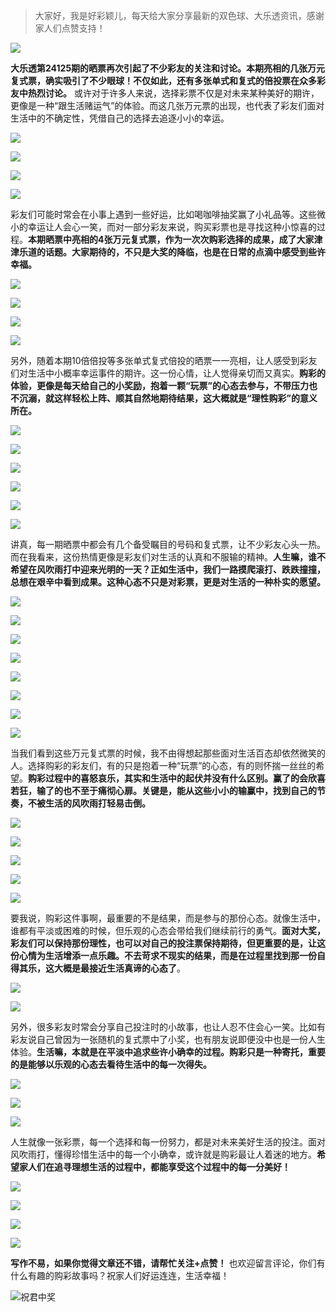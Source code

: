 > 大家好，我是好彩颖儿，每天给大家分享最新的双色球、大乐透资讯，感谢家人们点赞支持！

![](https://cdn.jsdelivr.net/gh/wangwenjie1314/PicCDN/2024-7-12/1720763627240-image.png)

**大乐透第24125期的晒票再次引起了不少彩友的关注和讨论。本期亮相的几张万元复式票，确实吸引了不少眼球！不仅如此，还有多张单式和复式的倍投票在众多彩友中热烈讨论。** 或许对于许多人来说，选择彩票不仅是对未来某种美好的期许，更像是一种“跟生活赌运气”的体验。而这几张万元票的出现，也代表了彩友们面对生活中的不确定性，凭借自己的选择去追逐小小的幸运。


![](https://cdn.jsdelivr.net/gh/wangwenjie1314/PicCDN/2024-10-28/1730098020398-image.png)


![](https://cdn.jsdelivr.net/gh/wangwenjie1314/PicCDN/2024-10-28/1730098046018-image.png)



![](https://cdn.jsdelivr.net/gh/wangwenjie1314/PicCDN/2024-10-28/1730098130613-image.png)

![](https://cdn.jsdelivr.net/gh/wangwenjie1314/PicCDN/2024-10-28/1730098095119-image.png)

彩友们可能时常会在小事上遇到一些好运，比如喝咖啡抽奖赢了小礼品等。这些微小的幸运让人会心一笑，而对一部分彩友来说，购买彩票也是寻找这种小惊喜的过程。**本期晒票中亮相的4张万元复式票，作为一次次购彩选择的成果，成了大家津津乐道的话题。大家期待的，不只是大奖的降临，也是在日常的点滴中感受到些许幸福。**

![](https://cdn.jsdelivr.net/gh/wangwenjie1314/PicCDN/2024-10-28/1730098354073-image.png)

![](https://cdn.jsdelivr.net/gh/wangwenjie1314/PicCDN/2024-10-28/1730098387225-image.png)


![](https://cdn.jsdelivr.net/gh/wangwenjie1314/PicCDN/2024-10-28/1730098543473-image.png)



![](https://cdn.jsdelivr.net/gh/wangwenjie1314/PicCDN/2024-10-28/1730098582098-image.png)



另外，随着本期10倍倍投等多张单式复式倍投的晒票一一亮相，让人感受到彩友们对生活中小概率幸运事件的期许。这一份心情，让人觉得亲切而又真实。**购彩的体验，更像是每天给自己的小奖励，抱着一颗“玩票”的心态去参与，不带压力也不沉溺，就这样轻松上阵、顺其自然地期待结果，这大概就是“理性购彩”的意义所在。**


![](https://cdn.jsdelivr.net/gh/wangwenjie1314/PicCDN/2024-10-28/1730098423640-image.png)


![](https://cdn.jsdelivr.net/gh/wangwenjie1314/PicCDN/2024-10-28/1730098452811-image.png)


![](https://cdn.jsdelivr.net/gh/wangwenjie1314/PicCDN/2024-10-28/1730105319535-image.png)

![](https://cdn.jsdelivr.net/gh/wangwenjie1314/PicCDN/2024-10-28/1730105313470-image.png)


![](https://cdn.jsdelivr.net/gh/wangwenjie1314/PicCDN/2024-10-28/1730098442980-image.png)


![](https://cdn.jsdelivr.net/gh/wangwenjie1314/PicCDN/2024-10-28/1730098628930-image.png)


讲真，每一期晒票中都会有几个备受瞩目的号码和复式票，让不少彩友心头一热。而在我看来，这份热情更像是彩友们对生活的认真和不服输的精神。**人生嘛，谁不希望在风吹雨打中迎来光明的一天？正如生活中，我们一路摸爬滚打、跌跌撞撞，总想在艰辛中看到成果。这种心态不只是对彩票，更是对生活的一种朴实的愿望。**


![](https://cdn.jsdelivr.net/gh/wangwenjie1314/PicCDN/2024-10-28/1730098489973-image.png)



![](https://cdn.jsdelivr.net/gh/wangwenjie1314/PicCDN/2024-10-28/1730097995358-image.png)



![](https://cdn.jsdelivr.net/gh/wangwenjie1314/PicCDN/2024-10-28/1730098011245-image.png)

![](https://cdn.jsdelivr.net/gh/wangwenjie1314/PicCDN/2024-10-28/1730098004453-image.png)



![](https://cdn.jsdelivr.net/gh/wangwenjie1314/PicCDN/2024-10-28/1730098500561-image.png)




![](https://cdn.jsdelivr.net/gh/wangwenjie1314/PicCDN/2024-10-28/1730085958311-image.png)

![](https://cdn.jsdelivr.net/gh/wangwenjie1314/PicCDN/2024-10-28/1730085948677-image.png)

![](https://cdn.jsdelivr.net/gh/wangwenjie1314/PicCDN/2024-10-28/1730098652446-image.png)

当我们看到这些万元复式票的时候，我不由得想起那些面对生活百态却依然微笑的人。选择购彩的彩友们，有的只是抱着一种“玩票”的心态，有的则怀揣一丝丝的希望。**购彩过程中的喜怒哀乐，其实和生活中的起伏并没有什么区别。赢了的会欣喜若狂，输了的也不至于痛彻心扉。关键是，能从这些小小的输赢中，找到自己的节奏，不被生活的风吹雨打轻易击倒。**



![](https://cdn.jsdelivr.net/gh/wangwenjie1314/PicCDN/2024-10-28/1730105336013-image.png)


![](https://cdn.jsdelivr.net/gh/wangwenjie1314/PicCDN/2024-10-28/1730105342956-image.png)


![](https://cdn.jsdelivr.net/gh/wangwenjie1314/PicCDN/2024-10-28/1730105350622-image.png)


![](https://cdn.jsdelivr.net/gh/wangwenjie1314/PicCDN/2024-10-28/1730105375750-image.png)



![](https://cdn.jsdelivr.net/gh/wangwenjie1314/PicCDN/2024-10-28/1730105387491-image.png)

要我说，购彩这件事啊，最重要的不是结果，而是参与的那份心态。就像生活中，谁都有平淡或困难的时候，但乐观的心态会带给我们继续前行的勇气。**面对大奖，彩友们可以保持那份理性，也可以对自己的投注票保持期待，但更重要的是，让这份心情为生活增添一点乐趣。不去苛求不现实的结果，而是在过程里找到那一份自得其乐，这大概是最接近生活真谛的心态了**。


![](https://cdn.jsdelivr.net/gh/wangwenjie1314/PicCDN/2024-10-28/1730105398454-image.png)

![](https://cdn.jsdelivr.net/gh/wangwenjie1314/PicCDN/2024-10-28/1730105427721-image.png)


另外，很多彩友时常会分享自己投注时的小故事，也让人忍不住会心一笑。比如有彩友说自己曾因为一张随机的复式票中了小奖，也有朋友说即便没中也是一份人生体验。**生活嘛，本就是在平淡中追求些许小确幸的过程。购彩只是一种寄托，重要的是能够以乐观的心态去看待生活中的每一次得失。**


![](https://cdn.jsdelivr.net/gh/wangwenjie1314/PicCDN/2024-10-28/1730105449948-image.png)

![](https://cdn.jsdelivr.net/gh/wangwenjie1314/PicCDN/2024-10-28/1730105438527-image.png)


![](https://cdn.jsdelivr.net/gh/wangwenjie1314/PicCDN/2024-10-28/1730105456912-image.png)

人生就像一张彩票，每一个选择和每一份努力，都是对未来美好生活的投注。面对风吹雨打，懂得珍惜生活中的每一个小确幸，或许就是购彩最让人着迷的地方。**希望家人们在追寻理想生活的过程中，都能享受这个过程中的每一分美好！**


![](https://cdn.jsdelivr.net/gh/wangwenjie1314/PicCDN/2024-10-28/1730105464043-image.png)


![](https://cdn.jsdelivr.net/gh/wangwenjie1314/PicCDN/2024-10-28/1730098704975-image.png)


![](https://cdn.jsdelivr.net/gh/wangwenjie1314/PicCDN/2024-10-28/1730105490167-image.png)


![](https://cdn.jsdelivr.net/gh/wangwenjie1314/PicCDN/2024-10-28/1730077885759-image.png)


**写作不易，如果你觉得文章还不错，请帮忙关注+点赞！** 也欢迎留言评论，你们有什么有趣的购彩故事吗？祝家人们好运连连，生活幸福！


![祝君中奖](https://cdn.jsdelivr.net/gh/wangwenjie1314/PicCDN/2024-10-28/1730105540749-image.png)
